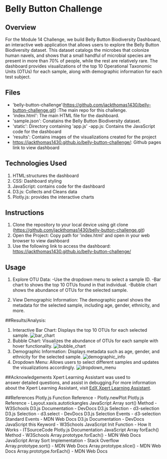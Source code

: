 # Belly Button Challenge

## Overview
 For the Module 14 Challenge, we build Belly Button Biodiversity Dashboard, an interactive web application that allows users to explore the Belly Button Biodiversity dataset. This dataset catalogs the microbes that colonize human navels, and shows that a small handful of microbial species are present in more than 70% of people, while the rest are relatively rare. The dashboard provides visualizations of the top 10 Operational Taxonomic Units (OTUs) for each sample, along with demographic information for each test subject.

## Files
- 'belly-button-challenge'(https://github.com/jackthomas1430/belly-button-challenge.git) :The main repo for this challenge. 
- 'index.html': The main HTML file for the dashboard.
- 'sample.json': Conatains the Belly Button Biodiversity dataset.
- 'static': Directory containing 'app.js'
    -app.js: Contains the JavaScript code for the dashboard
- 'results': Contains images of the visualizations created for the project
- https://jackthomas1430.github.io/belly-button-challenge/: Github pages link to view dashboard

## Technologies Used

1. HTML:structures the dashboard
2. CSS: Dashboard styling
3. JavaScript: contains code for the dashboard
4. D3.js: Collects and Cleans data
5. Plotly.js: provides the interactive charts
       
## Instructions
1. Clone the repository to your local device using git clone (https://github.com/jackthomas1430/belly-button-challenge.git)
2. Open the Project: Copy path for 'index.html' and open in your web browser to view dashboard
3. Use the following link to access the dashboard: https://jackthomas1430.github.io/belly-button-challenge/

## Usage

1. Explore OTU Data:
    -Use the dropdown menu to select a sample ID.
    -Bar chart to shows the top 10 OTUs found in that individual.
    -Bubble chart shows the abundance of OTUs for the selected sample.

2. View Demographic Information:
    The demographic panel shows the metadata for the selected sample, including age, gender, ethnicity, and more.

##Results/Analysis: 
1. Interactive Bar Chart: Displays the top 10 OTUs for each selected sample.
![bar_chart]()
2. Bubble Chart: Visualizes the abundance of OTUs for each sample with hover functionality.
![bubble_chart]()
3. Demographic Information: Displays metadata such as age, gender, and ethnicity for the selected
 sample.
 ![demographic_info]()
4. Dropdown Menu: Allows users to select different samples and updates the visualizations accordingly.
![dropdown_menu]()

     
##Acknowledgements
    Xpert Learning Assistant was used to answer detailed questions, and assist in debugging.For more information about the Xpert Learning Assistant, visit [EdX Xpert Learning Assistant](https://www.edx.org/). 
    
##References
Plotly.js Function Reference - Plotly.newPlot
Plotly.js Reference - Layout.xaxis.autotickangles
JavaScript Array sort() Method - W3Schools
D3.js Documentation - DevDocs
D3.js Selection - d3-selection
D3.js Selection - d3.select - DevDocs
D3.js Selection Events - d3-selection
Standard Events - MDN Web Docs
D3.js Documentation - DevDocs
JavaScript this Keyword - W3Schools
JavaScript Init Function - How It Works - ITSourceCode
Plotly.js Documentation
JavaScript Array forEach() Method - W3Schools
Array.prototype.forEach() - MDN Web Docs
JavaScript Array Sort Implementation - Stack Overflow
Array.prototype.sort() - MDN Web Docs
Array.prototype.slice() - MDN Web Docs
Array.prototype.forEach() - MDN Web Docs



